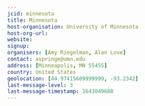 ```yaml
---
jcid: minnesota
title: Minnesota
host-organisation: University of Minnesota
host-org-url: 
website:
signup:
organisers: [Amy Riegelman, Alan Love]
contact: aspringe@umn.edu
address: [Minneapolis, MN 55455]
country: United States
geolocation: [44.97415609999999, -93.2342]
last-message-level: 3
last-message-timestamp: 1643049688
---
```


